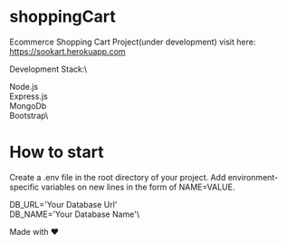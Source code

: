 # shoppingCart
Ecommerce Shopping Cart Project(under development) visit here: https://sookart.herokuapp.com

Development Stack:\

Node.js\
Express.js\
MongoDb\
Bootstrap\



# How to start
Create a .env file in the root directory of your project. Add environment-specific variables on new lines in the form of NAME=VALUE.

DB_URL='Your Database Url'\
DB_NAME='Your Database Name'\




Made with :heart: